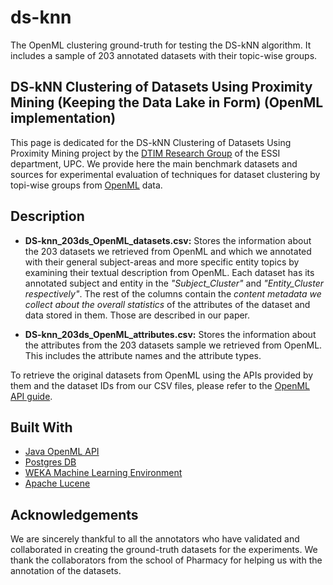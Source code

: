 # ds-knn
The OpenML clustering ground-truth for testing the DS-kNN algorithm. It includes a sample of 203 annotated datasets with their topic-wise groups.

## DS-kNN Clustering of Datasets Using Proximity Mining (Keeping the Data Lake in Form) (OpenML implementation)
This page is dedicated for the DS-kNN Clustering of Datasets Using Proximity Mining project by the [DTIM Research Group](http://www.essi.upc.edu/dtim) of the ESSI department, UPC. We provide here the main benchmark datasets and sources for experimental evaluation of techniques for dataset clustering by topi-wise groups from [OpenML](https://www.openml.org) data.

## Description
* **DS-knn_203ds_OpenML_datasets.csv:** Stores the information about the 203 datasets we retrieved from OpenML and which we annotated with their general subject-areas and more specific entity topics by examining their textual description from OpenML. Each dataset has its annotated subject and entity in the *"Subject_Cluster"* and *"Entity_Cluster respectively"*. The rest of the columns contain the *content metadata we collect about the overall statistics* of the attributes of the dataset and data stored in them. Those are described in our paper.

* **DS-knn_203ds_OpenML_attributes.csv:** Stores the information about the attributes from the 203 datasets sample we retrieved from OpenML. This includes the attribute names and the attribute types.

To retrieve the original datasets from OpenML using the APIs provided by them and the dataset IDs from our CSV files, please refer to the [OpenML API guide](https://openml.github.io/OpenML/Java-guide/).

## Built With

* [Java OpenML API](https://openml.github.io/OpenML/Java-guide/)
* [Postgres DB](https://www.postgresql.org/)
* [WEKA Machine Learning Environment](http://www.cs.waikato.ac.nz/ml/weka/)
* [Apache Lucene](http://lucene.apache.org/)

## Acknowledgements
We are sincerely thankful to all the annotators who have validated and collaborated in creating the ground-truth datasets for the experiments. We thank the collaborators from the school of Pharmacy for helping us with the annotation of the datasets.



